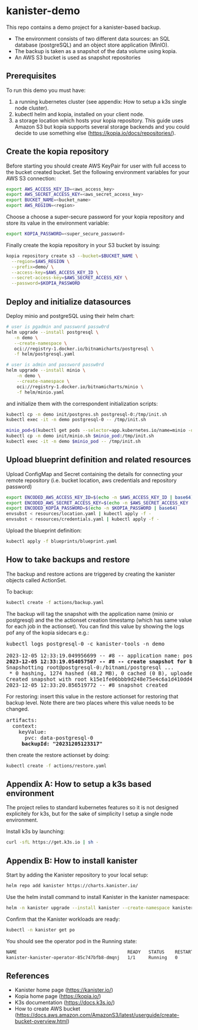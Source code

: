 # kanister-demo

This repo contains a demo project for a kanister-based backup. 
* The environment consists of two different data sources: an SQL database (postgreSQL) and an object store application (MinIO). 
* The backup is taken as a snapshot of the data volume using kopia.
* An AWS S3 bucket is used as snapshot repositories

## Prerequisites
To run this demo you must have:
1. a running kubernetes cluster (see appendix: How to setup a k3s single node cluster).
2. kubectl helm and kopia, installed on your client node.
3. a storage location which hosts your kopia repository. This guide uses Amazon S3 but kopia
   supports several storage backends and you could decide to use something else (https://kopia.io/docs/repositories/).

## Create the kopia repository
Before starting you should create AWS KeyPair for user with full access to the bucket created bucket. Set the following environment
variables for your AWS S3 connection:
```bash
export AWS_ACCESS_KEY_ID=<aws_access_key>
export AWS_SECRET_ACCESS_KEY=<aws_secret_access_key>
export BUCKET_NAME=<bucket_name>
export AWS_REGION=<region>
```

Choose a choose a super-secure password for your kopia repository and store its value in the environment variable:
```bash
export KOPIA_PASSWORD=<super_secure_password>
```

Finally create the kopia repository in your S3 bucket by issuing:
```bash
kopia repository create s3 --bucket=$BUCKET_NAME \
  --region=$AWS_REGION \
  --prefix=demo/ \
  --access-key=$AWS_ACCESS_KEY_ID \
  --secret-access-key=$AWS_SECRET_ACCESS_KEY \
  --password=$KOPIA_PASSWORD
```

## Deploy and initialize datasources
Deploy minio and postgreSQL using their helm chart:
```bash
# user is pgadmin and password passw0rd
helm upgrade --install postgresql \
   -n demo \
   --create-namespace \
   oci://registry-1.docker.io/bitnamicharts/postgresql \
   -f helm/postgresql.yaml 

# user is admin and password passw0rd
helm upgrade --install minio \
    -n demo \
    --create-namespace \
    oci://registry-1.docker.io/bitnamicharts/minio \
    -f helm/minio.yaml
```

and initialize them with the correspondent initialization scripts:
```bash
kubectl cp -n demo init/postgres.sh postgresql-0:/tmp/init.sh
kubectl exec -it -n demo postgresql-0 -- /tmp/init.sh

minio_pod=$(kubectl get pods --selector=app.kubernetes.io/name=minio -o jsonpath="{ .items[0].metadata.name }")
kubectl cp -n demo init/minio.sh $minio_pod:/tmp/init.sh
kubectl exec -it -n demo $minio_pod -- /tmp/init.sh
```

## Upload blueprint definition and related resources
Upload ConfigMap and Secret containing the details for connecting your remote repository (i.e. bucket location, aws credentials and repository password)
```bash
export ENCODED_AWS_ACCESS_KEY_ID=$(echo -n $AWS_ACCESS_KEY_ID | base64)
export ENCODED_AWS_SECRET_ACCESS_KEY=$(echo -n $AWS_SECRET_ACCESS_KEY | base64)
export ENCODED_KOPIA_PASSWORD=$(echo -n $KOPIA_PASSWORD | base64)
envsubst < resources/location.yaml | kubectl apply -f -
envsubst < resources/credentials.yaml | kubectl apply -f -
```

Upload the blueprint definition:
```bash
kubectl apply -f blueprints/blueprint.yaml
```

## How to take backups and restore
The backup and restore actions are triggered by creating the kanister objects called ActionSet.

To backup:
```bash
kubectl create -f actions/backup.yaml
```

The backup will tag the snapshot with the application name (minio or postgresql) and the the actionset creation
timestamp (which has same value for each job in the actionset). You can find this value by showing the logs
pof any of the kopia sidecars e.g.:
<pre>
kubectl logs postgresql-0 -c kanister-tools -n demo

2023-12-05 12:33:19.049956699 -- #8 -- application name: postgresql
<b>2023-12-05 12:33:19.054057507 -- #8 -- create snapshot for backupId: 20231205123317</b>
Snapshotting root@postgresql-0:/bitnami/postgresql ...
 * 0 hashing, 1274 hashed (48.2 MB), 0 cached (0 B), uploaded 196 B, estimating...
Created snapshot with root k15e1fe06bbb9d248e75e4c6a1d410dd4 and ID 279fdacbe2ad078cc070700fcaadafe7 in 0s
2023-12-05 12:33:20.856519772 -- #8 snapshot created
</pre>

For restoring: insert this value in the restore actionset for restoring that backup level. Note there are two places
where this value needs to be changed.
<pre>
artifacts:
  context:
    keyValue:
      pvc: data-postgresql-0
<b>     backupId: "20231205123317"</b>
</pre>

then create the restore actionset by doing:
```bash
kubectl create -f actions/restore.yaml
```


## Appendix A: How to setup a k3s based environment
The project relies to standard kubernetes features so it is not designed explicitely for k3s,
but for the sake of simplicity I setup a single node environment.

Install k3s by launching:
```bash
curl -sfL https://get.k3s.io | sh -
```

## Appendix B: How to install kanister 
Start by adding the Kanister repository to your local setup:
```bash
helm repo add kanister https://charts.kanister.io/
```

Use the helm install command to install Kanister in the kanister namespace:
```bash
helm -n kanister upgrade --install kanister --create-namespace kanister/kanister-operator
```

Confirm that the Kanister workloads are ready:
```bash
kubectl -n kanister get po
```

You should see the operator pod in the Running state:
```bash
NAME                                          READY   STATUS    RESTARTS        AGE
kanister-kanister-operator-85c747bfb8-dmqnj   1/1     Running   0               15s
```


## References
* Kanister home page (https://kanister.io/)
* Kopia home page (https://kopia.io/)
* K3s documentation (https://docs.k3s.io/)
* How to create AWS bucket (https://docs.aws.amazon.com/AmazonS3/latest/userguide/create-bucket-overview.html)
